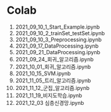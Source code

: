 # Colab
1.  2021_09_10_1_Start_Example.ipynb </br>
2.  2021_09_10_2_trainSet_testSet.ipynb </br>
3.  2021_09_10_3_Preprocessing.ipynb </br>
4.  2021_09_17_DataProcessing.ipynb </br>
4.  2021_09_21_DataProcessing.ipynb </br>
5.  2021_09_24_회귀_알고리즘.ipynb </br>
6.  2021_10_01_회귀_알고리즘.ipynb </br>
7.  2021_10_15_SVM.ipynb </br>
8.  2021_11_05_트리_알고리즘.ipynb </br>
9.  2021_11_12_군집_알고리즘.ipynb </br>
10. 2021_11_19_비지도학습.ipynb </br> 
11. 2021_12_03 심층신경망.ipynb
